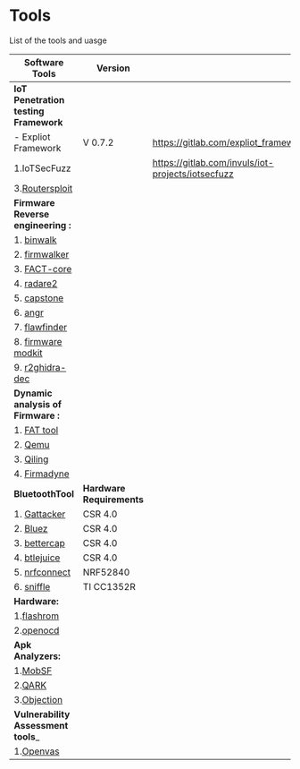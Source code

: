 # Tools
List of the tools and uasge 


| Software Tools | Version |  |
| --- | --- | --- |
|  __IoT Penetration testing Framework__  |
| - Expliot Framework | V 0.7.2 | https://gitlab.com/expliot_framework/expliot |
| 1.IoTSecFuzz |  | https://gitlab.com/invuls/iot-projects/iotsecfuzz | 
| 3.[Routersploit](https://github.com/threat9/routersploit) |
| __Firmware Reverse engineering    :__      |
| 1. [binwalk](https://github.com/ReFirmLabs/binwalk)                            |
| 2. [firmwalker](https://github.com/craigz28/firmwalker)                         |
| 3. [FACT-core](https://github.com/fkie-cad/FACT_core)                          |
| 4. [radare2](https://github.com/radareorg/radare2)                            |
| 5. [capstone](http://www.capstone-engine.org/)                           |
| 6. [angr](https://github.com/angr/angr)                               |
| 7. [flawfinder](https://github.com/david-a-wheeler/flawfinder)                         |
| 8. [firmware modkit](https://github.com/rampageX/firmware-mod-kit)                    |
| 9. [r2ghidra-dec](https://github.com/radareorg/r2ghidra-dec)                       |
| __Dynamic analysis of Firmware :__	|
| 1. [FAT tool](https://github.com/attify/firmware-analysis-toolkit)                   |
| 2. [Qemu](https://github.com/qemu/qemu)             		|	
| 3. [Qiling](https://github.com/qilingframework/qiling)         		|
| 4. [Firmadyne](https://github.com/firmadyne/firmadyne)        		|
| __BluetoothTool__ | __Hardware Requirements__ | 
| 1. [Gattacker](https://github.com/securing/gattacker)         | CSR 4.0                   | 
| 2. [Bluez](http://www.bluez.org/)             | CSR 4.0                   | 
| 3. [bettercap](https://www.bettercap.org/)         | CSR 4.0                   |
| 4. [btlejuice](https://github.com/DigitalSecurity/btlejuice)         | CSR 4.0                   |
| 5. [nrfconnect](https://www.nordicsemi.com/Software-and-tools/Development-Tools/nRF-Connect-for-desktop)        | NRF52840                  |
| 6. [sniffle](https://github.com/nccgroup/Sniffle)           | TI CC1352R                |	
|__Hardware:__	    |
| 1.[flashrom](https://flashrom.org/Flashrom)        |
| 2.[openocd](https://github.com/ntfreak/openocd)         |	
|__Apk Analyzers:__ |
| 1.[MobSF](https://github.com/MobSF/Mobile-Security-Framework-MobSF)           |
| 2.[QARK](https://github.com/linkedin/qark)            | 
| 3.[Objection](https://github.com/sensepost/objection)       |
|__Vulnerability Assessment tools___|
| 1.[Openvas](https://www.openvas.org/download.html)    |

